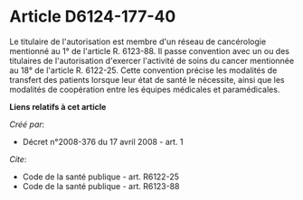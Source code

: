 # Article D6124-177-40

Le titulaire de l'autorisation est membre d'un réseau de cancérologie mentionné au 1° de l'article R. 6123-88. Il passe
convention avec un ou des titulaires de l'autorisation d'exercer l'activité de soins du cancer mentionnée au 18° de l'article
R. 6122-25. Cette convention précise les modalités de transfert des patients lorsque leur état de santé le nécessite, ainsi
que les modalités de coopération entre les équipes médicales et paramédicales.

**Liens relatifs à cet article**

_Créé par_:

  - Décret n°2008-376 du 17 avril 2008 - art. 1

_Cite_:

  - Code de la santé publique - art. R6122-25
  - Code de la santé publique - art. R6123-88
